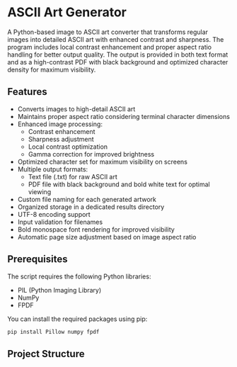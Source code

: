 # ASCII Art Generator

A Python-based image to ASCII art converter that transforms regular images into detailed ASCII art with enhanced contrast and sharpness. The program includes local contrast enhancement and proper aspect ratio handling for better output quality. The output is provided in both text format and as a high-contrast PDF with black background and optimized character density for maximum visibility.

## Features

- Converts images to high-detail ASCII art
- Maintains proper aspect ratio considering terminal character dimensions
- Enhanced image processing:
  - Contrast enhancement
  - Sharpness adjustment
  - Local contrast optimization
  - Gamma correction for improved brightness
- Optimized character set for maximum visibility on screens
- Multiple output formats:
  - Text file (.txt) for raw ASCII art
  - PDF file with black background and bold white text for optimal viewing
- Custom file naming for each generated artwork
- Organized storage in a dedicated results directory
- UTF-8 encoding support
- Input validation for filenames
- Bold monospace font rendering for improved visibility
- Automatic page size adjustment based on image aspect ratio

## Prerequisites

The script requires the following Python libraries:
- PIL (Python Imaging Library)
- NumPy
- FPDF

You can install the required packages using pip:
```bash
pip install Pillow numpy fpdf
```

## Project Structure

```
